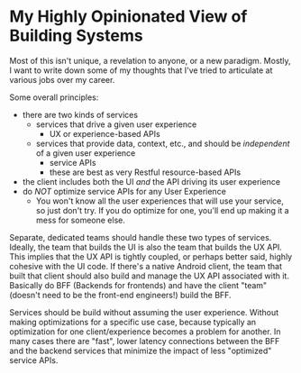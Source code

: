 # My Highly Opinionated View of Building Systems

Most of this isn't unique, a revelation to anyone, or a new paradigm.  Mostly, I want to write down some of my thoughts that I've tried to articulate at various jobs over my career.

Some overall principles:
* there are two kinds of services
  * services that drive a given user experience
    * UX or experience-based APIs
  * services that provide data, context, etc., and should be _independent_ of a given user experience
    * service APIs
    * these are best as very Restful resource-based APIs
* the client includes both the UI *and* the API driving its user experience
* do *NOT* optimize service APIs for any User Experience
  * You won't know all the user experiences that will use your service, so just don't try.  If you do optimize for one, you'll end up making it a mess for someone else.

Separate, dedicated teams should handle these two types of services.  Ideally, the team that builds the UI is also the team that builds the UX API.  This implies that the UX API is tightly coupled, or perhaps better said, highly cohesive with the UI code.  If there's a native Android client, the team that built that client should also build and manage the UX API associated with it.  Basically do BFF (Backends for frontends) and have the client "team" (doesn't need to be the front-end engineers!) build the BFF.

Services should be build without assuming the user experience.  Without making optimizations for a specific use case, because typically an optimization for one client/experience becomes a problem for another.  In many cases there are "fast", lower latency connections between the BFF and the backend services that minimize the impact of less "optimized" service APIs.
